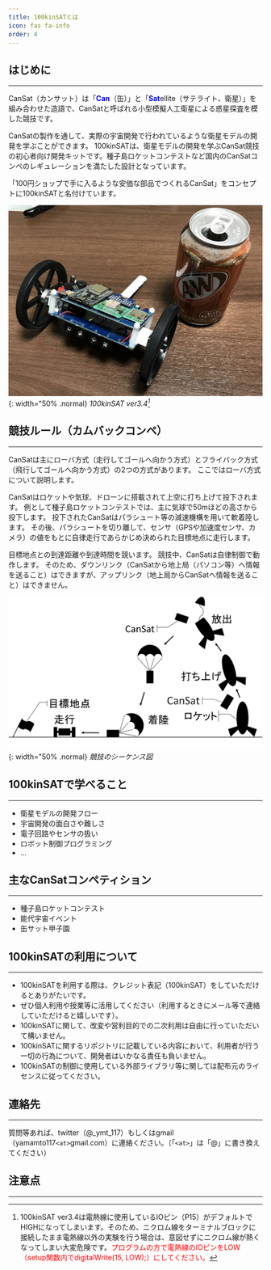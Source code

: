 ```yaml
---
title: 100kinSATとは
icon: fas fa-info
order: 4
---
```


<style>
r { color: Red }
b { color: Blue}
</style>

## はじめに
---

CanSat（カンサット）は「<b>Can</b>（缶）」と「<b>Sat</b>ellite（サテライト、衛星）」を組み合わせた造語で、CanSatと呼ばれる小型模擬人工衛星による惑星探査を模した競技です。

CanSatの製作を通して、実際の宇宙開発で行われているような衛星モデルの開発を学ぶことができます。
100kinSATは、衛星モデルの開発を学ぶCanSat競技の初心者向け開発キットです。種子島ロケットコンテストなど国内のCanSatコンペのレギュレーションを満たした設計となっています。

「100円ショップで手に入るような安価な部品でつくれるCanSat」をコンセプトに100kinSATと名付けています。

![cansat](/assets/img/about/cansat_v3.4.jpg){: width="50% .normal}
_100kinSAT ver3.4[^caution]_

## 競技ルール（カムバックコンペ）
---

CanSatは主にローバ方式（走行してゴールへ向かう方式）とフライバック方式（飛行してゴールへ向かう方式）の2つの方式があります。 ここではローバ方式について説明します。

CanSatはロケットや気球、ドローンに搭載されて上空に打ち上げて投下されます。 例として種子島ロケットコンテストでは、主に気球で50mほどの高さから投下します。 投下されたCanSatはパラシュート等の減速機構を用いて軟着陸します。 その後、パラシュートを切り離して、センサ（GPSや加速度センサ、カメラ）の値をもとに自律走行であらかじめ決められた目標地点に走行します。

目標地点との到達距離や到達時間を競います。 競技中、CanSatは自律制御で動作します。 そのため、ダウンリンク（CanSatから地上局（パソコン等）へ情報を送ること）はできますが、アップリンク（地上局からCanSatへ情報を送ること）はできません。

![sequential](/assets/img/about/sequential.png){: width="50% .normal}
_競技のシーケンス図_

## 100kinSATで学べること
---

- 衛星モデルの開発フロー
- 宇宙開発の面白さや難しさ
- 電子回路やセンサの扱い
- ロボット制御プログラミング
- ...

## 主なCanSatコンペティション
---

- 種子島ロケットコンテスト
- 能代宇宙イベント
- 缶サット甲子園

## 100kinSATの利用について
---

- 100kinSATを利用する際は、クレジット表記（100kinSAT）をしていただけるとありがたいです。
- ぜひ個人利用や授業等に活用してください（利用するときにメール等で連絡していただけると嬉しいです）。
- 100kinSATに関して、改変や営利目的での二次利用は自由に行っていただいて構いません。
- 100kinSATに関するリポジトリに記載している内容において、利用者が行う一切の行為について、開発者はいかなる責任も負いません。
- 100kinSATの制御に使用している外部ライブラリ等に関しては配布元のライセンスに従ってください。

## 連絡先
---

質問等あれば、twitter（@_ymt_117）もしくはgmail（yamamto117`<at>`gmail.com）に連絡ください。（「`<at>`」は「@」に書き換えてください）

## 注意点
---

[^caution]: 100kinSAT ver3.4は電熱線に使用しているIOピン（P15）がデフォルトでHIGHになってしまいます。そのため、ニクロム線をターミナルブロックに接続したまま電熱線以外の実験を行う場合は、意図せずにニクロム線が熱くなってしまい大変危険です。<r>プログラムの方で電熱線のIOピンをLOW（setup関数内でdigitalWrite(15, LOW);）にしてください。</r>